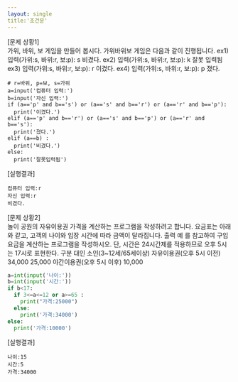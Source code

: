 ```yaml
---
layout: single
title:'조건문' 
---
```

[문제 상황1]     
 가위, 바위, 보 게임을 만들어 봅시다. 가위바위보 게임은 다음과 같이 진행됩니다. 
ex1) 
입력(가위:s, 바위:r, 보:p): s 비겼다. 
ex2) 
입력(가위:s, 바위:r, 보:p): k 잘못 입력됨 
ex3) 
입력(가위:s, 바위:r, 보:p): r 이겼다. 
ex4) 
입력(가위:s, 바위:r, 보:p): p 졌다. 

~~~phthon
# r=바위, p=보, s=가위
a=input('컴퓨터 입력:')
b=input('자신 입력:')
if (a=='p' and b=='s') or (a=='s' and b=='r') or (a=='r' and b=='p'):
  print('이겼다.')
elif (a=='p' and b=='r') or (a=='s' and b=='p') or (a=='r' and b=='s'):
  print('졌다.')
elif (a==b) :
  print('비겼다.')
else:
  print('잘못입력됨')
  ~~~
  
[실행결과]   
~~~
컴퓨터 입력:r
자신 입력:r
비겼다.
~~~

[문제 상황2]     
 놀이 공원의 자유이용권 가격을 계산하는 프로그램을 작성하려고 합니다. 요금표는 아래와 같고, 고객의 나이와 입장 시간에 따라 금액이 달라집니다. 출력 예 
를 참고하여 구입요금을 계산하는 프로그램을 작성하시오. 단, 시간은 24시간제를 적용하므로 오후 5시는 17시로 표현한다. 
구분 대인 소인(3~12세/65세이상) 
자유이용권(오후 5시 이전) 34,000 25,000 
야간이용권(오후 5시 이후) 10,000 

~~~python
a=int(input('나이:'))
b=int(input('시간:'))
if b<17:
  if 3<=a<=12 or a>=65 :
    print("가격:25000")
  else:
    print('가격:34000')
else:
  print('가격:10000')
  ~~~
  
[실행결과]   
~~~
나이:15
시간:5
가격:34000
~~~
